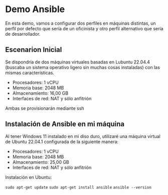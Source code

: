 # Demo Ansible

En esta demo, vamos a configurar dos perfiles en máquinas distintas, un perfil por defecto que sería de un oficinista y otro perfil alternativo que sería de desarrollador.

## Escenarion Inicial

Se dispondría de dos máquinas virtuales basadas en Lubuntu 22.04.4 (buscaba un sistema operativo ligero sin muchas cosas instaladas) con las mismas características.

* Procesadores: 1 vCPU
* Memoria base: 2048 MB
* Almacenamiento: 16,00 GB
* Interfaces de red: NAT y sólo anfitrión

Ambas se provisionarán mediante ssh

## Instalación de Ansible en mi máquina

Al tener Windows 11 instalado en mi diso duro, utilizaré una máquina virtual de Ubuntu 22.04.1 configurada de la siguiente manera:

* Procesadores: 1 vCPU
* Memoria base: 2048 MB
* Almacenamiento: 25,00 GB
* Interfaces de red: NAT y sólo anfitrión

Instalación en Ubuntu:

`sudo apt-get update`
`sudo apt-get install ansible`
`ansible --version`